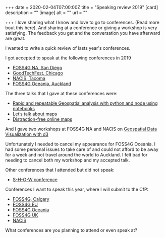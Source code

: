 +++
date = 2020-02-04T07:00:00Z
title = "Speaking review 2019"
[card]
description = ""
[image]
alt = ""
url = ""

+++
I love sharing what I know and love to go to conferences. (Read more bout this here). And sharing at a conference or giving a workshop is very satisfying. The feedback you get and the conversation you have afterward are great.

I wanted to write a quick review of lasts year's conferences.

I got accepted to speak at the following conferences in 2019

* [FOSS4G NA, San Diego](https://2019.foss4g-na.org/)
* [GoodTechFest, Chicago](https://www.goodtechfest.com/)
* [NACIS, Tacoma](https://nacis.org/event/2019-nacis-annual-meeting/)
* [FOSS4G Oceania, Auckland](https://2019.foss4g-oceania.org/)

The three talks that I gave at these conferences were:

* [Rapid and repeatable Geospatial analysis with python and node using notebooks](https://civic.vision/f4gnan/)
* [Let‘s talk about maps](https://civic.vision/gtf19/)
* [Distraction-free online maps](https://www.youtube.com/watch?v=UfvAc-8reZ8)

And I gave two workshops at FOSS4G NA and NACIS on [Geospatial Data Visualization with d3](https://course.mappingwithd3.com)

Unfortunately I needed to cancel my appearance for FOSS4G Oceania. I had some personal issues to take care of and could not afford to be away for a week and not travel around the world to Auckland.
I felt bad for needing to cancel both my workshop and my accepted talk.

Other conferences that I attended but did not speak:

* [S-H-O-W conference](https://graphichuntersshow.nl/conference-2019/)

Conferences I want to speak this year, where I will submit to the CfP:

* [FOSS4G, Calgary](http://2020.foss4g.org/)
* [FOSS4G EU](https://2020.europe.foss4g.org/)
* [FOSS4G Oceania](https://2019.foss4g-oceania.org/)
* [FOSS4G UK](https://uk.osgeo.org/)
* [NACIS](https://nacis.org/)

What conferences are you planning to attend or even speak at?